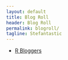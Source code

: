 ```yaml
---
layout: default
title: Blog Roll
header: Blog Roll
permalink: blogroll/
tagline: Stefantastic
---
```


* [R Bloggers](http://www.r-bloggers.com)
